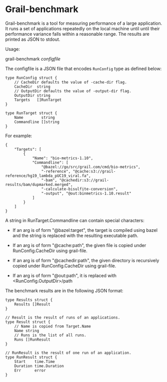 # Grail-benchmark

Grail-benchmark is a tool for measuring performance of a large application.  It
runs a set of applications repeatedly on the local machine until until their
performance variance falls within a reasonable range. The results are printed as
JSON to stdout.

Usage:

  grail-benchmark _configfile_

The configfile is a JSON file that encodes `RunConfig` type as defined below:

    type RunConfig struct {
        // CacheDir defaults the value of -cache-dir flag.
        CacheDir  string
        // OutputDir defaults the value of -output-dir flag.
        OutputDir string
        Targets   []RunTarget
    }

    type RunTarget struct {
        Name        string
        Commandline []string
    }

For example:

    {
        "Targets": [
            {
                "Name": "bio-metrics-1.10",
                "Commandline": [
                    "@bazel://go/src/grail.com/cmd/bio-metrics",
                    "-reference", "@cache:s3://grail-reference/hg19_lambda_pUC19_viral.fa",
                    "-bam", "@cachedir:s3://grail-results/bam/dupmarked.merged",
                    "-calculate-bisulfite-conversion",
                    "-output", "@out:binmetrics-1.10.result"
                ]
            }
        ]
    }

A string in RunTarget.Commandline can contain special characters:

- If an arg is of form "@bazel:target", the target is compiled using bazel
  and the string is replaced with the resulting executable path.

- If an arg is of form "@cache:path", the given file is copied under
  RunConfig.CacheDir using grail-file.

- If an arg is of form "@cachedir:path", the given directory is recursively
  copied under RunConfig.CacheDir using grail-file.

- If an arg is of form "@out:path", it is replaced with <RunConfig.OutputDir>/path


The benchmark results are in the following JSON format:

    type Results struct {
        Results []Result
    }

    // Result is the result of runs of an applications.
    type Result struct {
        // Name is copied from Target.Name
        Name string
        // Runs is the list of all runs.
        Runs []RunResult
    }

    // RunResult is the result of one run of an application.
    type RunResult struct {
        Start    time.Time
        Duration time.Duration
        Err      error
    }

